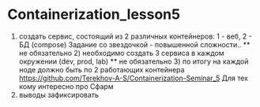 # Containerization_lesson5
1) создать сервис, состоящий из 2 различных контейнеров: 1 - веб, 2 - БД (compose)
Задание со звездочкой - повышенной сложности..
** не обязательно 2) необходимо создать 3 сервиса в каждом окружении (dev, prod, lab)
** не обязательно 3) по итогу на каждой ноде должно быть по 2 работающих контейнера
https://github.com/Terekhov-A-S/Containerization-Seminar_5
Для тех кому интересно про Сфарм
4) выводы зафиксировать
